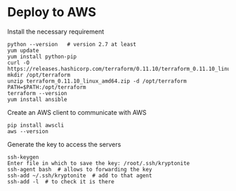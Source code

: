 # Deploy to AWS

Install the necessary requirement
```console
python --version   # version 2.7 at least
yum update
yum install python-pip
curl -O https://releases.hashicorp.com/terraform/0.11.10/terraform_0.11.10_linux_amd64.zip
mkdir /opt/terraform
unzip terraform_0.11.10_linux_amd64.zip -d /opt/terraform
PATH=$PATH:/opt/terraform
terraform --version
yum install ansible

```

Create an AWS client to communicate with AWS
```console
pip install awscli
aws --version
```

Generate the key to access the servers
```console
ssh-keygen
Enter file in which to save the key: /root/.ssh/kryptonite
ssh-agent bash  # allows to forwarding the key
ssh-add ~/.ssh/kryptonite  # add to that agent
ssh-add -l  # to check it is there
